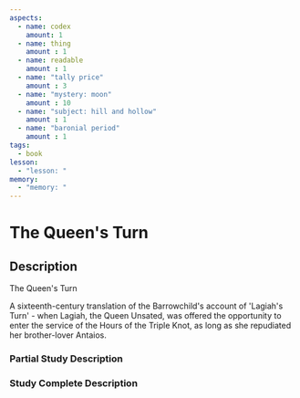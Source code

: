 ```yaml
---
aspects: 
  - name: codex
    amount: 1
  - name: thing
    amount : 1
  - name: readable
    amount : 1
  - name: "tally price"
    amount : 3
  - name: "mystery: moon"
    amount : 10
  - name: "subject: hill and hollow"
    amount : 1
  - name: "baronial period"
    amount : 1
tags:
  - book
lesson:
  - "lesson: "
memory:
  - "memory: "
---
```


# The Queen's Turn

## Description
The Queen's Turn

A sixteenth-century translation of the Barrowchild's account of 'Lagiah's Turn' - when Lagiah, the Queen Unsated, was offered the opportunity to enter the service of the Hours of the Triple Knot, as long as she repudiated her brother-lover Antaios.
### Partial Study Description

### Study Complete Description
